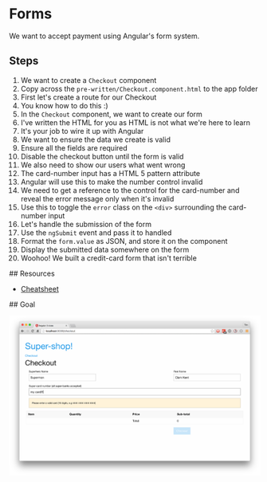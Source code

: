 # Forms

We want to accept payment using Angular's form system.

## Steps

1. We want to create a `Checkout` component
  1. Copy across the `pre-written/Checkout.component.html` to the app folder
1. First let's create a route for our Checkout
  1. You know how to do this :)
1. In the `Checkout` component, we want to create our form
  1. I've written the HTML for you as HTML is not what we're here to learn
  1. It's your job to wire it up with Angular
1. We want to ensure the data we create is valid
  1. Ensure all the fields are required
  1. Disable the checkout button until the form is valid
1. We also need to show our users what went wrong
  1. The card-number input has a HTML 5 pattern attribute
  1. Angular will use this to make the number control invalid
  1. We need to get a reference to the control for the card-number and reveal the error message only when it's invalid
  1. Use this to toggle the `error` class on the `<div>` surrounding the card-number input
1. Let's handle the submission of the form
  1. Use the `ngSubmit` event and pass it to handled
  1. Format the `form.value` as JSON, and store it on the component
  1. Display the submitted data somewhere on the form
1. Woohoo! We built a credit-card form that isn't terrible


## Resources

- [Cheatsheet](https://angular.io/docs/ts/latest/cheatsheet.html)

## Goal

![Forms](forms.png)
